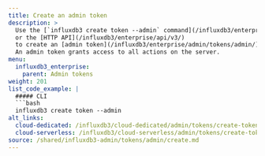 ```yaml
---
title: Create an admin token
description: >
  Use the [`influxdb3 create token --admin` command](/influxdb3/enterprise/reference/cli/influxdb3/create/token/)
  or the [HTTP API](/influxdb3/enterprise/api/v3/)
  to create an [admin token](/influxdb3/enterprise/admin/tokens/admin/) for your {{< product-name omit="Clustered" >}} instance.
  An admin token grants access to all actions on the server.
menu:
  influxdb3_enterprise:
    parent: Admin tokens
weight: 201
list_code_example: |
  ##### CLI
  ```bash
  influxdb3 create token --admin 
alt_links:
  cloud-dedicated: /influxdb3/cloud-dedicated/admin/tokens/create-token/
  cloud-serverless: /influxdb3/cloud-serverless/admin/tokens/create-token/
source: /shared/influxdb3-admin/tokens/admin/create.md
---
```


<!-- The content for this page is at
// SOURCE content/shared/influxdb3-admin/tokens/admin/create.md
-->